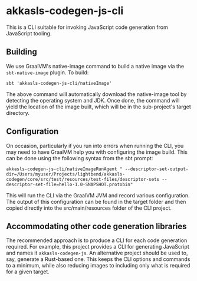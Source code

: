 # akkasls-codegen-js-cli

This is a CLI suitable for invoking JavaScript code generation from JavaScript tooling.

## Building

We use GraalVM's native-image command to build a native image via the `sbt-native-image` plugin. To build:

```
sbt 'akkasls-codegen-js-cli/nativeImage'
```

The above command will automatically download the native-image tool by detecting the operating system
and JDK. Once done, the command will yield the location of the image built, which will be in the 
sub-project's target directory.

## Configuration

On occasion, particularly if you run into errors when running the CLI, you may need to have GraalVM
help you with configuring the image build. This can be done using the following syntax from the sbt
prompt:

```
akkasls-codegen-js-cli/nativeImageRunAgent " --descriptor-set-output-dir=/Users/myuser/Projects/lightbend/akkasls-codegen/core/src/test/resources/test-files/descriptor-sets --descriptor-set-file=hello-1.0-SNAPSHOT.protobin"
```

This will run the CLI via the GraalVM JVM and record various configuration. The output of this configuration can be found
in the target folder and then copied directly into the src/main/resources folder of the CLI project.

## Accommodating other code generation libraries

The recommended approach is to produce a CLI for each code generation required. For example,
this project provides a CLI for generating JavaScript and names it `akkasls-codegen-js`. 
An alternative project should be used to, say, generate a Rust-based one. This keeps the CLI 
options and commands to a minimum, while also reducing images to including only what is required 
for a given target.
